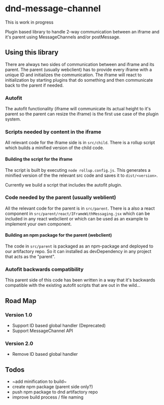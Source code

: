 # dnd-message-channel

This is work in progress

Plugin based library to handle 2-way communication between an iframe and it's parent using MessageChannels and/or postMessage.

## Using this library

There are always two sides of communication between and iframe and its parent. The parent (usually webclient) has to provide every iframe with a unique ID and initializes the communication. The iframe will react to initialization by starting plugins that do something and then communicate back to the parent if needed.

### Autofit

The autofit functionality (iframe will communicate its actual height to it's parent so the parent can resize the iframe) is the first use case of the plugin system.

### Scripts needed by content in the iframe
All relevant code for the iframe side is in `src/child`. There is a rollup script which builds a minified version of the child code.

#### Building the script for the iframe
The script is built by executing `node rollup.config.js`. This generates a minified version of the the relevant src code and saves it to `dist/<version>`.

Currently we build a script that includes the autofit plugin.

### Code needed by the parent (usually weblient)
All the relevant code for the parent is in `src/parent`. There is a also a react component in `src/parent/react/IFrameWithMessaging.jsx` which can be included in any react webclient or which can be used as an example to implement your own component.

#### Building an npm package for the parent (webclient)
The code in `src/parent` is packaged as an npm-package and deployed to our artifactory repo. So it can installed as devDependency in any project that acts as the "parent".

### Autofit backwards compatibility

This parent side of this code has been written in a way that it's backwards compatible with the existing autofit scripts that are out in the wild...


## Road Map

### Version 1.0
- Support ID based global handler (Deprecated)
- Support MessageChannel API

### Version 2.0
- Remove ID based global handler

## Todos
- ~add minification to build~
- create npm package (parent side only?)
- push npm package to dnd artifactory repo
- improve build process / file naming
